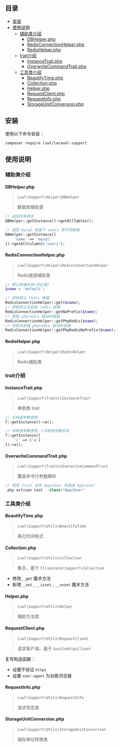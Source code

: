 ## 目录

- [安装](#%E5%AE%89%E8%A3%85)
- [使用说明](#%E4%BD%BF%E7%94%A8%E8%AF%B4%E6%98%8E)
	- [辅助类介绍](#%E8%BE%85%E5%8A%A9%E7%B1%BB%E4%BB%8B%E7%BB%8D)
	    - [DBHelper.php](#dbhelperphp)
	    - [RedisConnectionHelper.php](#redisconnectionhelperphp)
	    - [RedisHelper.php](#redishelperphp)
	- [trait介绍](#trait%E4%BB%8B%E7%BB%8D)
	    - [InstanceTrait.php](#instancetraitphp)
	    - [OverwriteCommandTrait.php](#overwritecommandtraitphp)
	- [工具类介绍](#%E5%B7%A5%E5%85%B7%E7%B1%BB%E4%BB%8B%E7%BB%8D)
	    - [BeautifyTime.php](#beautifytimephp)
	    - [Collection.php](#collectionphp)
	    - [Helper.php](#helperphp)
	    - [RequestClient.php](#requestclientphp)
	    - [RequestInfo.php](#requestinfophp)
	    - [StorageUnitConversion.php](#storageunitconversionphp)

## 安装

使用以下命令安装：
```
composer require lswl/laravel-support
```

## 使用说明

### 辅助类介绍

#### DBHelper.php

> `Lswl\Support\Helper\DBHelper`
>
> 数据库辅助类

```php
// 返回所有表名
DBHelper::getInstance()->getAllTables();

// 返回 mysql 链接下 users 表字段数据
DBHelper::getInstance([
    'name' => 'mysql'
])->getAllColumns('users');
```

#### RedisConnectionHelper.php

> `Lswl\Support\Helper\RedisConnectionHelper`
>
> Redis链接辅助类

```php
// 默认链接名称(非必填)
$name = 'default';

// 获取默认 redis 链接
RedisConnectionHelper::get($name);
// 获取默认无前缀 redis 链接
RedisConnectionHelper::getNoPrefix($name);
// 获取 phpredis 驱动的链接
RedisConnectionHelper::getPhpRedis($name);
// 获取无前缀 phpredis 驱动的链接
RedisConnectionHelper::getPhpRedisNoPrefix($name);
```

#### RedisHelper.php

> `Lswl\Support\Helper\RedisHelper`
>
> Redis辅助类

### trait介绍

#### InstanceTrait.php

> `Lswl\Support\Traits\InstanceTrait`
>
> 单例类 trait

```php
// 无构造参数使用
T::getInstance()->a();

// 有构造参数使用，c为构造参数名称
T::getInstance([
    'c' => ['a']
])->a();
```

#### OverwriteCommandTrait.php

> `Lswl\Support\Traits\OverwriteCommandTrait`
>
> 覆盖命令行参数解析

```php
// 使用 Trait 会将 App/User 转换成 App\User
 php artisan test --class="App/User"
 ```

### 工具类介绍

#### BeautifyTime.php

> `Lswl\Support\Utils\BeautifyTime`
>
> 美化时间格式

#### Collection.php

> `Lswl\Support\Utils\Collection`
>
> 集合，基于 `Illuminate\Support\Collection`

- 修改`__get` 魔术方法
- 新增`__set` , `__isset` , `__unset` 魔术方法

#### Helper.php

> `Lswl\Support\Utils\Helper`
>
> 辅助方法类

#### RequestClient.php

> `Lswl\Support\Utils\RequestClient`
>
> 请求客户端，基于 `GuzzleHttp\Client`

复写构造函数：

- 设置不验证 `https`
- 设置 `user-agent` 为谷歌浏览器

#### RequestInfo.php

> `Lswl\Support\Utils\RequestInfo`
>
> 请求信息类

#### StorageUnitConversion.php

> `Lswl\Support\Utils\StorageUnitConversion`
>
> 储存单位转换类
